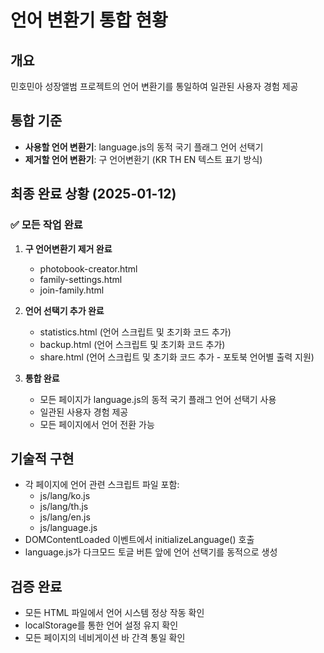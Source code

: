 # 언어 변환기 통합 현황

## 개요
민호민아 성장앨범 프로젝트의 언어 변환기를 통일하여 일관된 사용자 경험 제공

## 통합 기준
- **사용할 언어 변환기**: language.js의 동적 국기 플래그 언어 선택기
- **제거할 언어 변환기**: 구 언어변환기 (KR TH EN 텍스트 표기 방식)

## 최종 완료 상황 (2025-01-12)

### ✅ 모든 작업 완료
1. **구 언어변환기 제거 완료**
   - photobook-creator.html
   - family-settings.html
   - join-family.html

2. **언어 선택기 추가 완료**
   - statistics.html (언어 스크립트 및 초기화 코드 추가)
   - backup.html (언어 스크립트 및 초기화 코드 추가)
   - share.html (언어 스크립트 및 초기화 코드 추가 - 포토북 언어별 출력 지원)

3. **통합 완료**
   - 모든 페이지가 language.js의 동적 국기 플래그 언어 선택기 사용
   - 일관된 사용자 경험 제공
   - 모든 페이지에서 언어 전환 가능

## 기술적 구현
- 각 페이지에 언어 관련 스크립트 파일 포함:
  - js/lang/ko.js
  - js/lang/th.js
  - js/lang/en.js
  - js/language.js
- DOMContentLoaded 이벤트에서 initializeLanguage() 호출
- language.js가 다크모드 토글 버튼 앞에 언어 선택기를 동적으로 생성

## 검증 완료
- 모든 HTML 파일에서 언어 시스템 정상 작동 확인
- localStorage를 통한 언어 설정 유지 확인
- 모든 페이지의 네비게이션 바 간격 통일 확인

